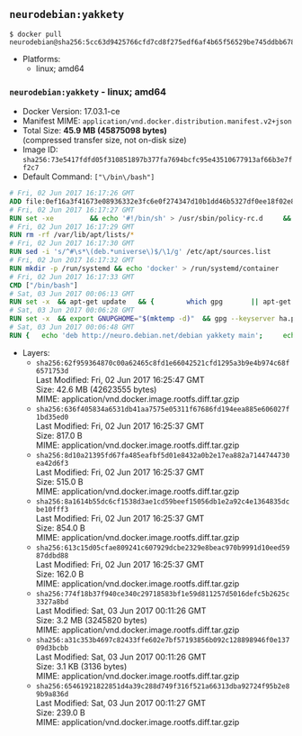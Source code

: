 ## `neurodebian:yakkety`

```console
$ docker pull neurodebian@sha256:5cc63d9425766cfd7cd8f275edf6af4b65f56529be745ddbb678142587bad3da
```

-	Platforms:
	-	linux; amd64

### `neurodebian:yakkety` - linux; amd64

-	Docker Version: 17.03.1-ce
-	Manifest MIME: `application/vnd.docker.distribution.manifest.v2+json`
-	Total Size: **45.9 MB (45875098 bytes)**  
	(compressed transfer size, not on-disk size)
-	Image ID: `sha256:73e5417fdfd05f310851897b377fa7694bcfc95e43510677913af66b3e7ff2c7`
-	Default Command: `["\/bin\/bash"]`

```dockerfile
# Fri, 02 Jun 2017 16:17:26 GMT
ADD file:0ef16a3f41673e08936332e3fc6e0f274347d10b1dd46b5327df0ee18f02e8b3 in / 
# Fri, 02 Jun 2017 16:17:27 GMT
RUN set -xe 		&& echo '#!/bin/sh' > /usr/sbin/policy-rc.d 	&& echo 'exit 101' >> /usr/sbin/policy-rc.d 	&& chmod +x /usr/sbin/policy-rc.d 		&& dpkg-divert --local --rename --add /sbin/initctl 	&& cp -a /usr/sbin/policy-rc.d /sbin/initctl 	&& sed -i 's/^exit.*/exit 0/' /sbin/initctl 		&& echo 'force-unsafe-io' > /etc/dpkg/dpkg.cfg.d/docker-apt-speedup 		&& echo 'DPkg::Post-Invoke { "rm -f /var/cache/apt/archives/*.deb /var/cache/apt/archives/partial/*.deb /var/cache/apt/*.bin || true"; };' > /etc/apt/apt.conf.d/docker-clean 	&& echo 'APT::Update::Post-Invoke { "rm -f /var/cache/apt/archives/*.deb /var/cache/apt/archives/partial/*.deb /var/cache/apt/*.bin || true"; };' >> /etc/apt/apt.conf.d/docker-clean 	&& echo 'Dir::Cache::pkgcache ""; Dir::Cache::srcpkgcache "";' >> /etc/apt/apt.conf.d/docker-clean 		&& echo 'Acquire::Languages "none";' > /etc/apt/apt.conf.d/docker-no-languages 		&& echo 'Acquire::GzipIndexes "true"; Acquire::CompressionTypes::Order:: "gz";' > /etc/apt/apt.conf.d/docker-gzip-indexes 		&& echo 'Apt::AutoRemove::SuggestsImportant "false";' > /etc/apt/apt.conf.d/docker-autoremove-suggests
# Fri, 02 Jun 2017 16:17:29 GMT
RUN rm -rf /var/lib/apt/lists/*
# Fri, 02 Jun 2017 16:17:30 GMT
RUN sed -i 's/^#\s*\(deb.*universe\)$/\1/g' /etc/apt/sources.list
# Fri, 02 Jun 2017 16:17:32 GMT
RUN mkdir -p /run/systemd && echo 'docker' > /run/systemd/container
# Fri, 02 Jun 2017 16:17:33 GMT
CMD ["/bin/bash"]
# Sat, 03 Jun 2017 00:06:13 GMT
RUN set -x 	&& apt-get update 	&& { 		which gpg 		|| apt-get install -y --no-install-recommends gnupg2 		|| apt-get install -y --no-install-recommends gnupg 	; } 	&& { 		gpg --version | grep -q '^gpg (GnuPG) 1\.' 		|| apt-get install -y --no-install-recommends dirmngr 	; } 	&& rm -rf /var/lib/apt/lists/*
# Sat, 03 Jun 2017 00:06:28 GMT
RUN set -x 	&& export GNUPGHOME="$(mktemp -d)" 	&& gpg --keyserver ha.pool.sks-keyservers.net --recv-keys DD95CC430502E37EF840ACEEA5D32F012649A5A9 	&& gpg --export DD95CC430502E37EF840ACEEA5D32F012649A5A9 > /etc/apt/trusted.gpg.d/neurodebian.gpg 	&& rm -r "$GNUPGHOME"
# Sat, 03 Jun 2017 00:06:48 GMT
RUN { 	echo 'deb http://neuro.debian.net/debian yakkety main'; 	echo 'deb http://neuro.debian.net/debian data main'; 	echo '#deb-src http://neuro.debian.net/debian-devel yakkety main'; } > /etc/apt/sources.list.d/neurodebian.sources.list
```

-	Layers:
	-	`sha256:62f959364870c00a62465c8fd1e66042521cfd1295a3b9e4b974c68f6571753d`  
		Last Modified: Fri, 02 Jun 2017 16:25:47 GMT  
		Size: 42.6 MB (42623555 bytes)  
		MIME: application/vnd.docker.image.rootfs.diff.tar.gzip
	-	`sha256:636f405834a6531db41aa7575e05311f67686fd194eea885e606027f1bd35ed0`  
		Last Modified: Fri, 02 Jun 2017 16:25:37 GMT  
		Size: 817.0 B  
		MIME: application/vnd.docker.image.rootfs.diff.tar.gzip
	-	`sha256:8d10a21395fd67fa485eafbf5d01e8432a0b2e17ea882a7144744730ea42d6f3`  
		Last Modified: Fri, 02 Jun 2017 16:25:37 GMT  
		Size: 515.0 B  
		MIME: application/vnd.docker.image.rootfs.diff.tar.gzip
	-	`sha256:8a1614b55dc6cf1538d3ae1cd59beef15056db1e2a92c4e1364835dcbe10fff3`  
		Last Modified: Fri, 02 Jun 2017 16:25:37 GMT  
		Size: 854.0 B  
		MIME: application/vnd.docker.image.rootfs.diff.tar.gzip
	-	`sha256:613c15d05cfae809241c607929dcbe2329e8beac970b9991d10eed5987ddbd88`  
		Last Modified: Fri, 02 Jun 2017 16:25:37 GMT  
		Size: 162.0 B  
		MIME: application/vnd.docker.image.rootfs.diff.tar.gzip
	-	`sha256:774f18b37f940ce340c29718583bf1e59d811257d5016defc5b2625c3327a8bd`  
		Last Modified: Sat, 03 Jun 2017 00:11:26 GMT  
		Size: 3.2 MB (3245820 bytes)  
		MIME: application/vnd.docker.image.rootfs.diff.tar.gzip
	-	`sha256:a31c353b4697c82433ffe602e7bf57193856b092c128898946f0e13709d3bcbb`  
		Last Modified: Sat, 03 Jun 2017 00:11:26 GMT  
		Size: 3.1 KB (3136 bytes)  
		MIME: application/vnd.docker.image.rootfs.diff.tar.gzip
	-	`sha256:65461921822851d4a39c288d749f316f521a66313dba92724f95b2e89b9a836d`  
		Last Modified: Sat, 03 Jun 2017 00:11:27 GMT  
		Size: 239.0 B  
		MIME: application/vnd.docker.image.rootfs.diff.tar.gzip
